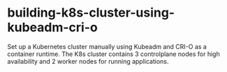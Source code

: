 # building-k8s-cluster-using-kubeadm-cri-o
Set up a Kubernetes cluster manually using Kubeadm and CRI-O as a container runtime. The K8s cluster contains 3 controlplane nodes for high availability and 2 worker nodes for running applications.

